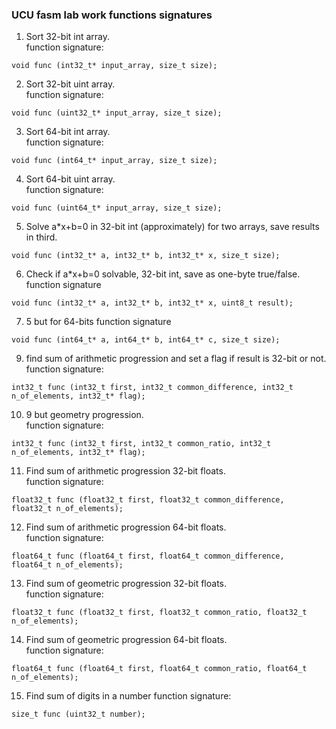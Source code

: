 ### UCU fasm lab work functions signatures

1. Sort 32-bit int array.<br>
function signature:
```
void func (int32_t* input_array, size_t size);
```
2. Sort 32-bit uint array.<br>
function signature: 
```
void func (uint32_t* input_array, size_t size);
```
3. Sort 64-bit int array.<br>
function signature:
```
void func (int64_t* input_array, size_t size);
```
4. Sort 64-bit uint array.<br>
function signature:
```
void func (uint64_t* input_array, size_t size);
```
5. Solve a\*x+b=0 in 32-bit int (approximately) for two arrays, save results in third.<br>
```
void func (int32_t* a, int32_t* b, int32_t* x, size_t size);
```
6. Check if a\*x+b=0 solvable, 32-bit int, save as one-byte true/false.<br>
function signature
```
void func (int32_t* a, int32_t* b, int32_t* x, uint8_t result);
```
7. 5 but for 64-bits
function signature
```
void func (int64_t* a, int64_t* b, int64_t* c, size_t size);
```
9. find sum of arithmetic progression and set a flag if result is 32-bit or not.<br>
function signature:
```
int32_t func (int32_t first, int32_t common_difference, int32_t n_of_elements, int32_t* flag);
```
10. 9 but geometry progression.<br>
function signature:
```
int32_t func (int32_t first, int32_t common_ratio, int32_t n_of_elements, int32_t* flag);
```
11. Find sum of arithmetic progression 32-bit floats.<br>
function signature:
```
float32_t func (float32_t first, float32_t common_difference, float32_t n_of_elements);
```
12. Find sum of arithmetic progression 64-bit floats.<br>
function signature:
```
float64_t func (float64_t first, float64_t common_difference, float64_t n_of_elements);
```
13. Find sum of geometric progression 32-bit floats.<br>
function signature:
```
float32_t func (float32_t first, float32_t common_ratio, float32_t n_of_elements);
```
14. Find sum of geometric progression 64-bit floats.<br>
function signature:
```
float64_t func (float64_t first, float64_t common_ratio, float64_t n_of_elements);
```
15. Find sum of digits in a number
function signature:
```
size_t func (uint32_t number);
```
